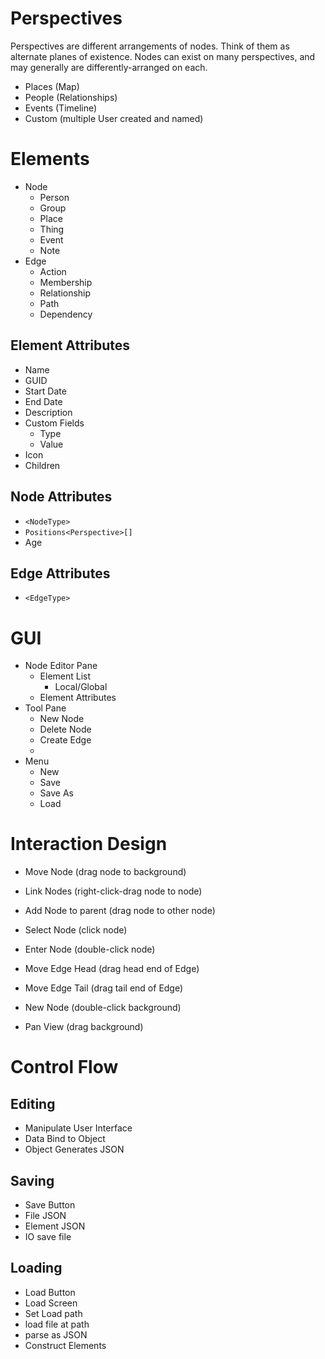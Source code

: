 # Perspectives
Perspectives are different arrangements of nodes. Think of them as alternate planes of existence. Nodes can exist on many perspectives, and may generally are differently-arranged on each.

* Places (Map)
* People (Relationships)
* Events (Timeline)
* Custom (multiple User created and named)

# Elements
* Node
	* Person
	* Group
	* Place
	* Thing
	* Event
	* Note
* Edge
	* Action
	* Membership
	* Relationship
	* Path
	* Dependency

## Element Attributes
* Name
* GUID
* Start Date
* End Date
* Description
* Custom Fields
	* Type
	* Value
* Icon
* Children

## Node Attributes
* `<NodeType>`
* `Positions<Perspective>[]`
* Age

## Edge Attributes
* `<EdgeType>`

# GUI
* Node Editor Pane
	* Element List
		* Local/Global
	* Element Attributes
* Tool Pane
	* New Node
	* Delete Node
	* Create Edge
	* 
* Menu
	* New
	* Save
	* Save As
	* Load

# Interaction Design
* Move Node (drag node to background)
* Link Nodes (right-click-drag node to node)
* Add Node to parent (drag node to other node)
* Select Node (click node)
* Enter Node (double-click node)

* Move Edge Head (drag head end of Edge)
* Move Edge Tail (drag tail end of Edge)

* New Node (double-click background)
* Pan View (drag background)

# Control Flow

## Editing
* Manipulate User Interface
* Data Bind to Object
* Object Generates JSON

## Saving
* Save Button
* File JSON
* Element JSON
* IO save file

## Loading
* Load Button
* Load Screen
* Set Load path
* load file at path
* parse as JSON
* Construct Elements